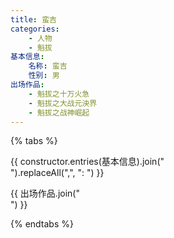 ```yaml
---
title: 蛮吉
categories:
    - 人物
    - 魁拔
基本信息:
    名称: 蛮吉
    性别: 男
出场作品:
    - 魁拔之十万火急
    - 魁拔之大战元泱界
    - 魁拔之战神崛起
---
```


{% tabs %}
<!-- tab 基本信息 -->
{{ constructor.entries(基本信息).join("<br>").replaceAll(",", ": ") }}
<!-- endtab -->
<!-- tab 出场作品 -->
{{ 出场作品.join("<br>") }}
<!-- endtab -->
{% endtabs %}